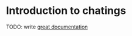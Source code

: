 # Introduction to chatings

TODO: write [great documentation](http://jacobian.org/writing/what-to-write/)
